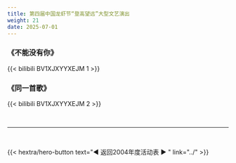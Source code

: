 ```yaml
---
title: 第四届中国龙虾节“登高望远”大型文艺演出
weight: 21
date: 2025-07-01
---
```



### 《不能没有你》

{{< bilibili BV1XJXYYXEJM 1 >}}


### 《同一首歌》

{{< bilibili BV1XJXYYXEJM 2 >}}


<br>
<hr>
<br>


{{< hextra/hero-button text="◀ 返回2004年度活动表 ▶ " link="../" >}}